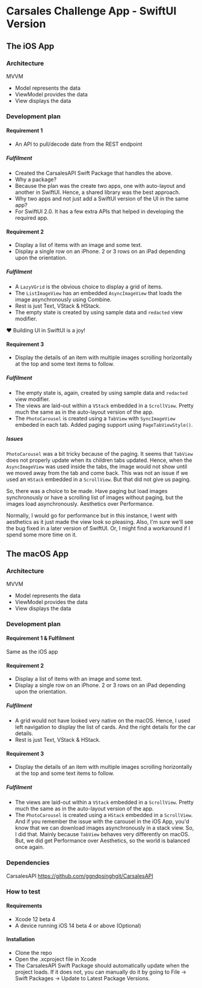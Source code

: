 # Carsales Challenge App - SwiftUI Version

## The iOS App

### Architecture

MVVM

- Model represents the data
- ViewModel provides the data
- View displays the data


### Development plan

#### Requirement 1

- An API to pull/decode date from the REST endpoint

##### Fulfilment

- Created the CarsalesAPI Swift Package that handles the above.
- Why a package?
- Because the plan was the create two apps, one with auto-layout and another in SwiftUI. Hence, a shared library was the best approach.
- Why two apps and not just add a SwiftUI version of the UI in the same app?
- For SwiftUI 2.0. It has a few extra APIs that helped in developing the required app.



#### Requirement 2

- Display a list of items with an image and some text.
- Display a single row on an iPhone. 2 or 3 rows on an iPad depending upon the orientation.

##### Fulfilment

- A `LazyVGrid` is the obvious choice to display a grid of items.
- The `ListImageView` has an embedded `AsyncImageView` that loads the image asynchronously using Combine.
- Rest is just Text, VStack & HStack.
- The empty state is created by using sample data and `redacted` view modifier.

❤️ Building UI in SwiftUI is a joy!

#### Requirement 3

- Display the details of an item with multiple images scrolling horizontally at the top and some text items to follow.

##### Fulfilment

- The empty state is, again, created by using sample data and `redacted` view modifier.
- The views are laid-out within a `VStack` embedded in a `ScrollView`. Pretty much the same as in the auto-layout version of the app.
- The `PhotoCarousel` is created using a `TabView` with `SyncImageView` embeded in each tab. Added paging support using `PageTabViewStyle()`.

##### Issues
`PhotoCarousel` was a bit tricky because of the paging. It seems that `TabView` does not properly update when its children tabs updated. Hence, when the `AsyncImageView` was used inside the tabs, the image would not show until we moved away from the tab and come back. This was not an issue if we used an `HStack` embedded in a `ScrollView`. But that did not give us paging.

So, there was a choice to be made. Have paging but load images synchronously or have a scrolling list of images without paging, but the images load asynchronously. Aesthetics over Performance.

Normally, I would go for performance but in this instance, I went with aesthetics as it just made the view look so pleasing. Also, I'm sure we'll see the bug fixed in a later version of SwiftUI. Or, I might find a workaround if I spend some more time on it.


## The macOS App

### Architecture

MVVM

- Model represents the data
- ViewModel provides the data
- View displays the data


### Development plan

#### Requirement 1 & Fulfilment
Same as the iOS app

#### Requirement 2

- Display a list of items with an image and some text.
- Display a single row on an iPhone. 2 or 3 rows on an iPad depending upon the orientation.

##### Fulfilment
- A grid would not have looked very native on the macOS. Hence, I used left navigation to display the list of cards. And the right details for the car details.
- Rest is just Text, VStack & HStack.

#### Requirement 3

- Display the details of an item with multiple images scrolling horizontally at the top and some text items to follow.

##### Fulfilment

- The views are laid-out within a `VStack` embedded in a `ScrollView`. Pretty much the same as in the auto-layout version of the app.
- The `PhotoCarousel` is created using a `HStack` embedded in a `ScrollView`. And if you remember the issue with the carousel in the iOS App, you'd know that we can download images asynchronously in a stack view. So, I did that. Mainly because `TabView` behaves very differently on macOS. But, we did get Performance over Aesthetics, so the world is balanced once again.


### Dependencies

CarsalesAPI
https://github.com/ggndpsinghgit/CarsalesAPI


### How to test

#### Requirements

- Xcode 12 beta 4
- A device running iOS 14 beta 4 or above (Optional)


#### Installation

- Clone the repo
- Open the .xcproject file in Xcode
- The CarsalesAPI Swift Package should automatically update when the project loads. If it does not, you can manually do it by going to File -> Swift Packages -> Update to Latest Package Versions.
 
